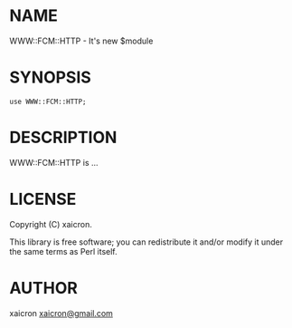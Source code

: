 # NAME

WWW::FCM::HTTP - It's new $module

# SYNOPSIS

    use WWW::FCM::HTTP;

# DESCRIPTION

WWW::FCM::HTTP is ...

# LICENSE

Copyright (C) xaicron.

This library is free software; you can redistribute it and/or modify
it under the same terms as Perl itself.

# AUTHOR

xaicron <xaicron@gmail.com>
